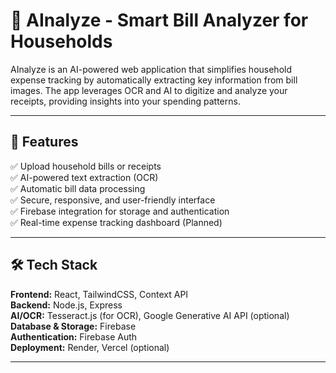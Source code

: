 # 🧾 AInalyze - Smart Bill Analyzer for Households

AInalyze is an AI-powered web application that simplifies household expense tracking by automatically extracting key information from bill images. The app leverages OCR and AI to digitize and analyze your receipts, providing insights into your spending patterns.

---

## 🚀 Features

✅ Upload household bills or receipts  
✅ AI-powered text extraction (OCR)  
✅ Automatic bill data processing  
✅ Secure, responsive, and user-friendly interface  
✅ Firebase integration for storage and authentication  
✅ Real-time expense tracking dashboard (Planned)  

---

## 🛠 Tech Stack

**Frontend:** React, TailwindCSS, Context API  
**Backend:** Node.js, Express  
**AI/OCR:** Tesseract.js (for OCR), Google Generative AI API (optional)  
**Database & Storage:** Firebase  
**Authentication:** Firebase Auth  
**Deployment:** Render, Vercel (optional)  

---
